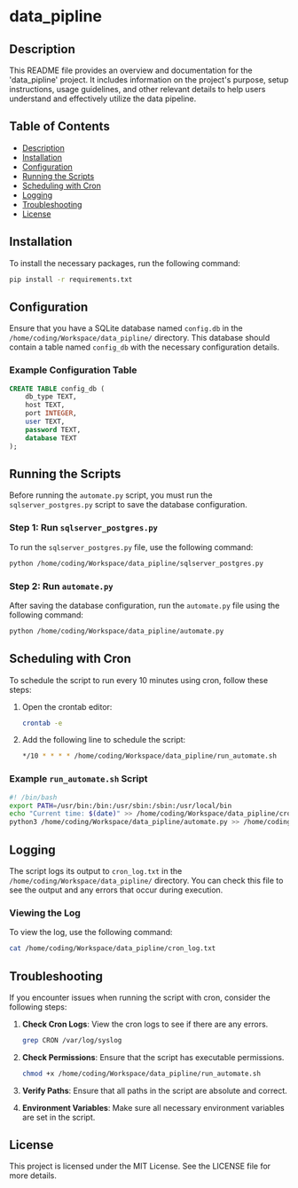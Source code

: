 # data_pipline

## Description
This README file provides an overview and documentation for the 'data_pipline' project. It includes information on the project's purpose, setup instructions, usage guidelines, and other relevant details to help users understand and effectively utilize the data pipeline.

## Table of Contents
- [Description](#description)
- [Installation](#installation)
- [Configuration](#configuration)
- [Running the Scripts](#running-the-scripts)
- [Scheduling with Cron](#scheduling-with-cron)
- [Logging](#logging)
- [Troubleshooting](#troubleshooting)
- [License](#license)

## Installation
To install the necessary packages, run the following command:
```bash
pip install -r requirements.txt
```

## Configuration
Ensure that you have a SQLite database named `config.db` in the `/home/coding/Workspace/data_pipline/` directory. This database should contain a table named `config_db` with the necessary configuration details.

### Example Configuration Table
```sql
CREATE TABLE config_db (
    db_type TEXT,
    host TEXT,
    port INTEGER,
    user TEXT,
    password TEXT,
    database TEXT
);
```

## Running the Scripts
Before running the `automate.py` script, you must run the `sqlserver_postgres.py` script to save the database configuration.

### Step 1: Run `sqlserver_postgres.py`
To run the `sqlserver_postgres.py` file, use the following command:
```bash
python /home/coding/Workspace/data_pipline/sqlserver_postgres.py
```

### Step 2: Run `automate.py`
After saving the database configuration, run the `automate.py` file using the following command:
```bash
python /home/coding/Workspace/data_pipline/automate.py
```

## Scheduling with Cron
To schedule the script to run every 10 minutes using cron, follow these steps:

1. Open the crontab editor:
   ```bash
   crontab -e
   ```

2. Add the following line to schedule the script:
   ```bash
   */10 * * * * /home/coding/Workspace/data_pipline/run_automate.sh
   ```

### Example `run_automate.sh` Script
```bash
#! /bin/bash
export PATH=/usr/bin:/bin:/usr/sbin:/sbin:/usr/local/bin
echo "Current time: $(date)" >> /home/coding/Workspace/data_pipline/cron_log.txt 2>&1
python3 /home/coding/Workspace/data_pipline/automate.py >> /home/coding/Workspace/data_pipline/cron_log.txt 2>&1
```

## Logging
The script logs its output to `cron_log.txt` in the `/home/coding/Workspace/data_pipline/` directory. You can check this file to see the output and any errors that occur during execution.

### Viewing the Log
To view the log, use the following command:
```bash
cat /home/coding/Workspace/data_pipline/cron_log.txt
```

## Troubleshooting
If you encounter issues when running the script with cron, consider the following steps:

1. **Check Cron Logs**: View the cron logs to see if there are any errors.
   ```bash
   grep CRON /var/log/syslog
   ```

2. **Check Permissions**: Ensure that the script has executable permissions.
   ```bash
   chmod +x /home/coding/Workspace/data_pipline/run_automate.sh
   ```

3. **Verify Paths**: Ensure that all paths in the script are absolute and correct.

4. **Environment Variables**: Make sure all necessary environment variables are set in the script.

## License
This project is licensed under the MIT License. See the LICENSE file for more details.
